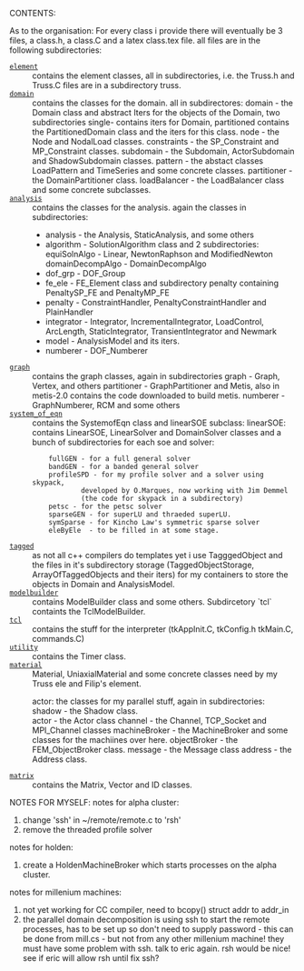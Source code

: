 CONTENTS:

As to the organisation: For every class i provide there will eventually
be 3 files, a class.h, a class.C and a latex class.tex file. all files
are in the following subdirectories:

<dl>

<dt><a href="./element"><code>element</code></a></dt>
<dd>contains the element classes, all in subdirectories, i.e. the
Truss.h and Truss.C files are in a subdirectory truss.
</dd>

<dt><a href="./domain"><code>domain</code></a></dt>
<dd>contains the classes for the domain. all in subdirectores:
        domain - the Domain class and abstract Iters for the objects of
                the Domain, two subdirectories single- contains iters  
                for Domain, partitioned contains the PartitionedDomain
                class and the iters for this class.
        node - the Node and NodalLoad classes.
        constraints - the SP_Constraint and MP_Constraint classes.
        subdomain - the Subdomain, ActorSubdomain and ShadowSubdomain
                classes.
        pattern - the abstact classes LoadPattern and TimeSeries and some
                concrete classes.
        partitioner - the DomainPartitioner class.
        loadBalancer - the LoadBalancer class and some concrete
                subclasses.
</dd>

<dt><a href="./analysis"><code>analysis</code></a></dt>
<dd>contains the classes for the analysis. again the classes in subdirectories:

 - analysis - the Analysis, StaticAnalysis, and some others
 - algorithm - SolutionAlgorithm class and 2 subdirectories:
           equiSolnAlgo - Linear, NewtonRaphson and ModifiedNewton
           domainDecompAlgo - DomainDecompAlgo
 - dof_grp - DOF_Group
 - fe_ele - FE_Element class and subdirectory penalty containing
           PenaltySP_FE and PenaltyMP_FE
 - penalty - ConstraintHandler, PenaltyConstraintHandler and
           PlainHandler
 - integrator - Integrator, IncrementalIntegrator, LoadControl,
           ArcLength, StaticIntegrator, TransientIntegrator and
           Newmark
 - model - AnalysisModel and its iters.
 - numberer - DOF_Numberer
           
<dt><a href="./graph"><code>graph</code></a></dt>
<dd>contains the graph classes, again in subdirectories
        graph - Graph, Vertex, and others
        partitioner - GraphPartitioner and Metis, also in metis-2.0
                contains the code downloaded to build metis.
        numberer - GraphNumberer, RCM and some others
</dd>

<dt><a href="./system_of_eqn"><code>system_of_eqn</code></a></dt>
<dd>contains the SystemofEqn class and linearSOE subclass:
        linearSOE: contains LinearSOE, LinearSolver and DomainSolver
        classes and a bunch of subdirectories for each soe and solver:
        
        fullGEN - for a full general solver
        bandGEN - for a banded general solver
        profileSPD - for my profile solver and a solver using skypack,
                developed by O.Marques, now working with Jim Demmel
                (the code for skypack in a subdirectory)
        petsc - for the petsc solver
        sparseGEN - for superLU and thraeded superLU.
        symSparse - for Kincho Law's symmetric sparse solver
        eleByEle  - to be filled in at some stage.
</dd>

<dt><a href="./tagged"><code>tagged</code></a></dt>
<dd>as not all c++ compilers do templates yet i use TagggedObject
        and the files in it's subdirectory storage (TaggedObjectStorage,
        ArrayOfTaggedObjects and their iters) for my containers to store
        the objects in Domain and AnalysisModel.
</dd>

<dt><a href="./modelbuilder"><code>modelbuilder</code></a></dt>
<dd>contains ModelBuilder class and some others. Subdircetory `tcl` containts the TclModelBuilder.
        
</dd>

<dt><a href="./tcl"><code>tcl</code></a></dt>
<dd>contains the stuff for the interpreter (tkAppInit.C, tkConfig.h
        tkMain.C, commands.C)
</dd>

<dt><a href="./utility"><code>utility</code></a></dt>
<dd>contains the Timer class.
 
</dd>

<dt><a href="./material"><code>material</code></a></dt>
<dd>Material, UniaxialMaterial and some concrete classes need by
        my Truss ele and Filip's element.
        
actor: the classes for my parallel stuff, again in subdirectories:
        shadow - the Shadow class.  
        actor - the Actor class
        channel - the Channel, TCP_Socket and MPI_Channel classes
        machineBroker - the MachineBroker and some classes for the
                machiines over here.
        objectBroker - the FEM_ObjectBroker class.
        message - the Message class
        address - the Address class.

<dt><a href="./matrix"><code>matrix</code></a><dd>contains the Matrix, Vector and ID classes.</dd>

</dl>


NOTES FOR MYSELF:
notes for alpha cluster:
  1) change 'ssh' in ~/remote/remote.c to 'rsh'
  2) remove the threaded profile solver

notes for holden:
  1) create a HoldenMachineBroker which starts processes on the
     alpha cluster.

notes for millenium machines:
  1) not yet working for CC compiler, need to bcopy() struct addr to
     addr_in
  2) the parallel domain decomposition is using ssh to start the
     remote processes, has to be set up so don't need to supply password -
     this can be done from mill.cs - but not from any other millenium machine!
     they must have some problem with ssh. talk to eric again.
     rsh would be nice! see if eric will allow rsh until fix ssh?



